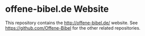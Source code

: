 offene-bibel.de Website
=======================

This repository contains the <http://offene-bibel.de/> website. 
See <https://github.com/Offene-Bibel> for the other related repositories.

